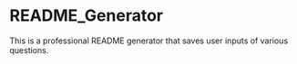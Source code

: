 # README_Generator
This is a professional README generator that saves user inputs of various questions.
